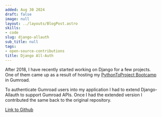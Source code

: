 ```yaml
---
added: Aug 30 2024
draft: false
image: null
layout: ../layouts/BlogPost.astro
skills:
- code
slug: django-allauth
sub_title: null
tags:
- open-source-contributions
title: Django All-Auth
---
```


After 2018, I have recently started working on Django for a few projects. One of them came up as a result of hosting my [PythonToProject Bootcamp](https://bhavaniravi.gumroad.com/l/LaFSj) in Gumroad. 

To authenticate Gumroad users into my application I had to extend Django-Allauth to support Gumroad APIs. Once I had the extended version I contributed the same back to the original repository.

[Link to Github](https://github.com/pennersr/django-allauth/issues?q=author%3Abhavaniravi+)